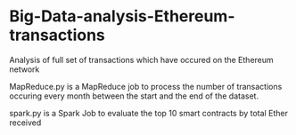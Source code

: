 # Big-Data-analysis-Ethereum-transactions
Analysis of full set of transactions which have occured on the Ethereum network

MapReduce.py is a MapReduce job to process the number of transactions occuring every month between the start and the end of the dataset.

spark.py is a Spark Job to evaluate the top 10 smart contracts by total Ether received
